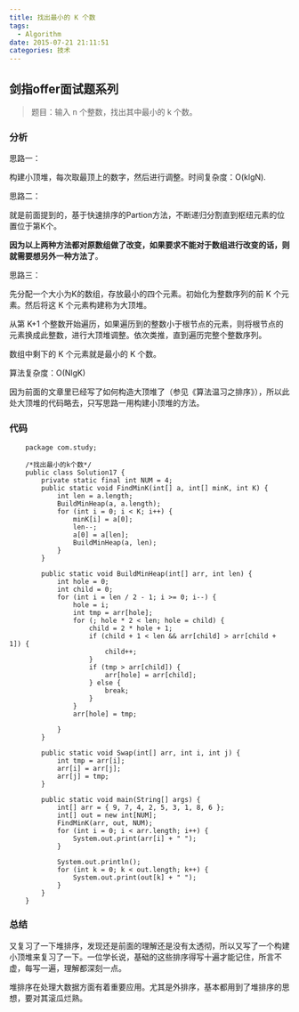 ```yaml
---
title: 找出最小的 K 个数
tags:
  - Algorithm
date: 2015-07-21 21:11:51
categories: 技术
---
```


## 剑指offer面试题系列

> 题目：输入 n 个整数，找出其中最小的 k 个数。


### 分析

思路一：

构建小顶堆，每次取最顶上的数字，然后进行调整。时间复杂度：O(klgN).

思路二：

就是前面提到的，基于快速排序的Partion方法，不断递归分割直到枢纽元素的位置位于第K个。

**因为以上两种方法都对原数组做了改变，如果要求不能对于数组进行改变的话，则就需要想另外一种方法了**。

思路三：

先分配一个大小为K的数组，存放最小的四个元素。初始化为整数序列的前 K 个元素。然后将这 K 个元素构建称为大顶堆。

从第 K+1 个整数开始遍历，如果遍历到的整数小于根节点的元素，则将根节点的元素换成此整数，进行大顶堆调整。依次类推，直到遍历完整个整数序列。

数组中剩下的 K 个元素就是最小的 K 个数。

算法复杂度：O(NlgK)

因为前面的文章里已经写了如何构造大顶堆了（参见《算法温习之排序》），所以此处大顶堆的代码略去，只写思路一用构建小顶堆的方法。

### 代码

		package com.study;
		
		/*找出最小的k个数*/
		public class Solution17 {
			private static final int NUM = 4;
			public static void FindMinK(int[] a, int[] minK, int K) {
				int len = a.length;
				BuildMinHeap(a, a.length);
				for (int i = 0; i < K; i++) {
					minK[i] = a[0];
					len--;
					a[0] = a[len];
					BuildMinHeap(a, len);
				}
			}
		
			public static void BuildMinHeap(int[] arr, int len) {
				int hole = 0;
				int child = 0;
				for (int i = len / 2 - 1; i >= 0; i--) {
					hole = i;
					int tmp = arr[hole];
					for (; hole * 2 < len; hole = child) {
						child = 2 * hole + 1;
						if (child + 1 < len && arr[child] > arr[child + 1]) {
							child++;
						}
						if (tmp > arr[child]) {
							arr[hole] = arr[child];
						} else {
							break;
						}
					}
					arr[hole] = tmp;
		
				}
			}
		
			public static void Swap(int[] arr, int i, int j) {
				int tmp = arr[i];
				arr[i] = arr[j];
				arr[j] = tmp;
			}
		
			public static void main(String[] args) {
				int[] arr = { 9, 7, 4, 2, 5, 3, 1, 8, 6 };
				int[] out = new int[NUM];
				FindMinK(arr, out, NUM);
				for (int i = 0; i < arr.length; i++) {
					System.out.print(arr[i] + " ");
				}
		
				System.out.println();
				for (int k = 0; k < out.length; k++) {
					System.out.print(out[k] + " ");
				}
			}
		}


### 总结

又复习了一下堆排序，发现还是前面的理解还是没有太透彻，所以又写了一个构建小顶堆来复习了一下。一位学长说，基础的这些排序得写十遍才能记住，所言不虚，每写一遍，理解都深刻一点。

堆排序在处理大数据方面有着重要应用。尤其是外排序，基本都用到了堆排序的思想，要对其滚瓜烂熟。